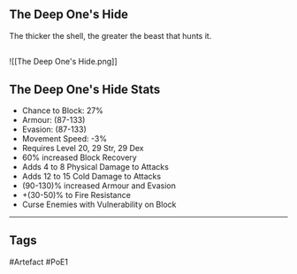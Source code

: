 ## The Deep One's Hide
The thicker the shell,
the greater the beast that hunts it.
##
![[The Deep One's Hide.png]]
## The Deep One's Hide Stats
- Chance to Block: 27%
- Armour: (87-133)
- Evasion: (87-133)
- Movement Speed: -3%
- Requires Level 20, 29 Str, 29 Dex
- 60% increased Block Recovery
- Adds 4 to 8 Physical Damage to Attacks
- Adds 12 to 15 Cold Damage to Attacks
- (90-130)% increased Armour and Evasion
- +(30-50)% to Fire Resistance
- Curse Enemies with Vulnerability on Block


---
## Tags
#Artefact
#PoE1